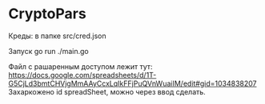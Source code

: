 # CryptoPars

Креды:
в папке src/cred.json 

Запуск 
go run ./main.go

Файл с рашаренным доступом лежит тут:
https://docs.google.com/spreadsheets/d/1T-G5CjLd3bmtCHVjgMmAAyCcxLqIkFFjPuQVnWuaiIM/edit#gid=1034838207
Захаркожено id spreadSheet, можно через ввод сделать.


